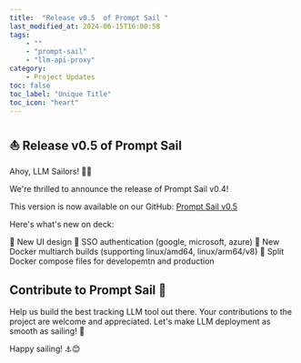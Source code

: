 ```yaml
---
title:  "Release v0.5  of Prompt Sail "
last_modified_at: 2024-06-15T16:00:58
tags: 
    - ""
    - "prompt-sail" 
    - "llm-api-proxy"
category: 
    - Project Updates
toc: false
toc_label: "Unique Title"
toc_icon: "heart"
---
```




## ⛵ Release v0.5  of Prompt Sail 

Ahoy, LLM Sailors! 🌊👋


We're thrilled to announce the release of Prompt Sail v0.4! 

This version is now available on our GitHub: [Prompt Sail v0.5](https://github.com/PromptSail/prompt_sail/releases/tag/v0.5.0)


Here's what's new on deck:

🎨 New UI design
🔐 SSO authentication (google, microsoft, azure)
🐳 New Docker multiarch builds (supporting linux/amd64, linux/arm64/v8)
🧩 Split Docker compose files for developemtn and production
## Contribute to Prompt Sail 🤝

Help us build the best tracking LLM tool out there. Your contributions to the project are welcome and appreciated. Let's make LLM deployment as smooth as sailing! 💨

Happy sailing! ⚓️😊


